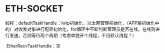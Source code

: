 # ETH-SOCKET

线程：defaultTaskHandle：lwip初始化，以太网管理初始化，（APP层初始化中的）对收发对象进行配置初始化，for循环中不断判断管理员是否在线，在线则进行发送，否则等待两个周期（考虑单独开个线程，不用默认线程？）

​			EtherRecvTaskHandle：空

